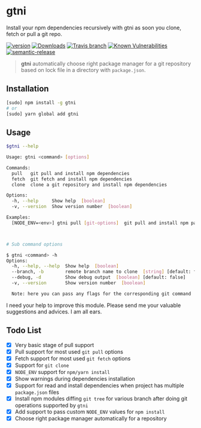 # gtni

Install your npm dependencies recursively with gtni as soon you clone, fetch or pull a git repo.

[![version][npm-version]][npm-url] [![Downloads][npm-total-downloads]][npm-url] [![Travis branch][travis-badge]][travis-url] [![Known Vulnerabilities][snyk-badge]][snyk-url] [![semantic-release][sembadge]][npm-url]

> **gtni** automatically choose right package manager for a git repository based on lock file in a directory with `package.json`.

## Installation

```sh
[sudo] npm install -g gtni
# or
[sudo] yarn global add gtni
```

## Usage

```sh
$gtni --help

Usage: gtni <command> [options]

Commands:
  pull   git pull and install npm dependencies
  fetch  git fetch and install npm dependencies
  clone  clone a git repository and install npm dependencies

Options:
  -h, --help     Show help  [boolean]
  -v, --version  Show version number  [boolean]

Examples:
  [NODE_ENV=<env>] gtni pull [git-options]  git pull and install npm packages



# Sub command options

$ gtni <command> -h
Options:
  -h, --help, --help  Show help  [boolean]
  --branch, -b        remote branch name to clone  [string] [default: false]
  --debug, -d         Show debug output  [boolean] [default: false]
  -v, --version       Show version number  [boolean]

  Note: here you can pass any flags for the corresponding git command
```

I need your help to improve this module. Please send me your valuable suggestions and advices. I am all ears.

## Todo List

- [x] Very basic stage of pull support
- [x] Pull support for most used `git pull` options
- [x] Fetch support for most used `git fetch` options
- [x] Support for `git clone`
- [x] `NODE_ENV` support for `npm/yarn install`
- [x] Show warnings during dependencies installation
- [x] Support for read and install dependencies when project has multiple `package.json` files
- [x] Install npm modules diffing `git tree` for various branch after doing git operations supported by `gtni`
- [x] Add support to pass custom `NODE_ENV` values for `npm install`
- [x] Choose right package manager automatically for a repository

[npm-badge]: https://nodei.co/npm/gtni.png?compact=true
[npm-version]: https://img.shields.io/npm/v/gtni.svg?style=flat-square
[npm-dependencies]: https://img.shields.io/david/nmrony/gtni.svg?style=flat-square
[npm-dev-dependencies]: https://img.shields.io/david/dev/nmrony/gtni.svg?style=flat-square
[npm-total-downloads]: https://img.shields.io/npm/dm/gtni.svg?style=flat-square
[npm-url]: https://www.npmjs.com/package/gtni
[github-url]: https://github.com/nmrony/gtni
[travis-url]: https://travis-ci.org/nmrony/gtni
[travis-badge]: https://img.shields.io/travis/nmrony/gtni/master.svg?style=flat-square
[yarn-url]: https://yarnpkg.com/
[snyk-badge]: https://snyk.io/test/github/nmrony/gtni/badge.svg
[snyk-url]: https://snyk.io/test/github/nmrony/gtni
[sembadge]: https://img.shields.io/badge/%20%20%F0%9F%93%A6%F0%9F%9A%80-semantic--release-e10079.svg
